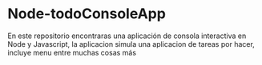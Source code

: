 # Node-todoConsoleApp
En este repositorio encontraras una aplicación de consola interactiva en Node y Javascript, la aplicacion simula una aplicacion de tareas por hacer, incluye menu entre muchas cosas más
